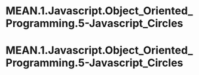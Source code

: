 # MEAN.1.Javascript.Object_Oriented_Programming.5-Javascript_Circles
# MEAN.1.Javascript.Object_Oriented_Programming.5-Javascript_Circles
